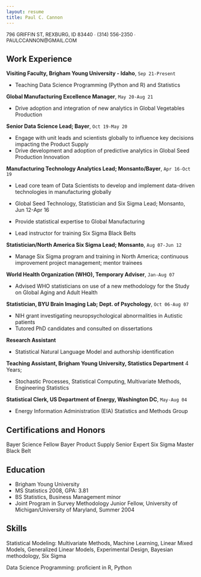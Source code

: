 ```yaml
---
layout: resume
title: Paul C. Cannon
---
```


<p style="text-align": center><font size = "2">796 GRIFFIN ST, REXBURG, ID 83440 ∙ (314) 556-2350 ∙ PAULCCANNON@GMAIL.COM </font></p>

## Work Experience

**Visiting Faculty, Brigham Young University - Idaho**, `Sep 21-Present`

   * Teaching Data Science Programming (Python and R) and Statistics

**Global Manufacturing Excellence Manager**, `May 20-Aug 21`

   * Drive adoption and integration of new analytics in Global Vegetables Production

**Senior Data Science Lead; Bayer**, `Oct 19-May 20`
 
   * Engage with unit leads and scientists globally to influence key decisions impacting the Product Supply
   * Drive development and adoption of predictive analytics in Global Seed Production Innovation

**Manufacturing Technology Analytics Lead; Monsanto/Bayer**, `Apr 16-Oct 19`

   * Lead core team of Data Scientists to develop and implement data-driven technologies in manufacturing globally

   * Global Seed Technology, Statistician and Six Sigma Lead; Monsanto, Jun 12-Apr 16
   * Provide statistical expertise to Global Manufacturing
   * Lead instructor for training Six Sigma Black Belts

**Statistician/North America Six Sigma Lead; Monsanto**, `Aug 07-Jun 12` 

   * Manage Six Sigma program and training in North America; continuous improvement project management; mentor trainees

**World Health Organization (WHO), Temporary Adviser**, `Jan-Aug 07` 

   * Advised WHO statisticians on use of a new methodology for the Study on Global Aging and Adult Health

**Statistician, BYU Brain Imaging Lab; Dept. of Psychology**, `Oct 06-Aug 07`

   * NIH grant investigating neuropsychological abnormalities in Autistic patients
   * Tutored PhD candidates and consulted on dissertations

**Research Assistant**
   * Statistical Natural Language Model and authorship identification

**Teaching Assistant, Brigham Young University, Statistics Department** 4 Years;

   * Stochastic Processes, Statistical Computing, Multivariate Methods, Engineering Statistics

**Statistical Clerk, US Department of Energy, Washington DC**, `May-Aug 04`

   * Energy Information Administration (EIA) Statistics and Methods Group


## Certifications and Honors
Bayer Science Fellow
Bayer Product Supply Senior Expert
Six Sigma Master Black Belt


## Education
- Brigham Young University
- MS Statistics 2008, GPA: 3.81
- BS Statistics, Business Management minor
- Joint Program in Survey Methodology Junior Fellow, University of Michigan/University of Maryland, Summer 2004

## Skills
Statistical Modeling: Multivariate Methods, Machine Learning, Linear Mixed Models,
Generalized Linear Models, Experimental Design, Bayesian methodology, Six Sigma

Data Science Programming: proficient in R, Python
